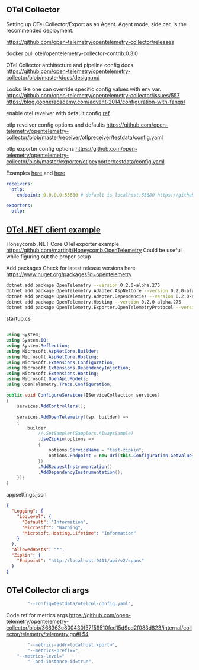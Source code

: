## OTel Collector
Setting up OTel Collector/Export as an Agent. Agent mode, side car, is the recommended deployment.

https://github.com/open-telemetry/opentelemetry-collector/releases

docker pull otel/opentelemetry-collector-contrib:0.3.0

OTel Collector architecture and pipeline config docs https://github.com/open-telemetry/opentelemetry-collector/blob/master/docs/design.md

Looks like one can override specific config values with env var. https://github.com/open-telemetry/opentelemetry-collector/issues/557 https://blog.gopheracademy.com/advent-2014/configuration-with-fangs/

enable otel reveiver with default config [ref](https://github.com/open-telemetry/opentelemetry-collector/blob/master/receiver/README.md#opentelemetry-receiver)

otlp reveiver config options and defaults https://github.com/open-telemetry/opentelemetry-collector/blob/master/receiver/otlpreceiver/testdata/config.yaml

otlp exporter config options https://github.com/open-telemetry/opentelemetry-collector/blob/master/exporter/otlpexporter/testdata/config.yaml

Examples [here](../docker/otel-collector) and [here](../docker/envoy-sandbox)


```yaml
receivers:
  otlp:
    endpoint: 0.0.0.0:55680 # default is localhost:55680 https://github.com/open-telemetry/opentelemetry-collector/blob/665d64efef4637b8216108ed07d8b93a443833dd/receiver/otlpreceiver/factory.go#L50
```

```yaml
exporters:
  otlp:
```



## [OTel .NET client example](https://github.com/open-telemetry/opentelemetry-dotnet/tree/master/samples/Exporters/Web) 

Honeycomb .NET Core OTel exporter example https://github.com/martinjt/Honeycomb.OpenTelemetry
Could be useful while figuring out the proper setup

Add packages
Check for latest release versions here https://www.nuget.org/packages?q=opentelemetry
```sh
dotnet add package OpenTelemetry --version 0.2.0-alpha.275
dotnet add package OpenTelemetry.Adapter.AspNetCore --version 0.2.0-alpha.275
dotnet add package OpenTelemetry.Adapter.Dependencies --version 0.2.0-alpha.275
dotnet add package OpenTelemetry.Hosting --version 0.2.0-alpha.275
dotnet add package OpenTelemetry.Exporter.OpenTelemetryProtocol --version 0.2.0-alpha.275 
```


startup.cs
```cs

using System;
using System.IO;
using System.Reflection;
using Microsoft.AspNetCore.Builder;
using Microsoft.AspNetCore.Hosting;
using Microsoft.Extensions.Configuration;
using Microsoft.Extensions.DependencyInjection;
using Microsoft.Extensions.Hosting;
using Microsoft.OpenApi.Models;
using OpenTelemetry.Trace.Configuration;

public void ConfigureServices(IServiceCollection services)
{
    services.AddControllers();

    services.AddOpenTelemetry((sp, builder) =>
    {
        builder
            //.SetSampler(Samplers.AlwaysSample)
            .UseZipkin(options =>
            {
                options.ServiceName = "test-zipkin";
                options.Endpoint = new Uri(this.Configuration.GetValue<string>("Zipkin:Endpoint"));
            })
            .AddRequestInstrumentation()
            .AddDependencyInstrumentation();
    });
}
```

appsettings.json
```json
{
  "Logging": {
    "LogLevel": {
      "Default": "Information",
      "Microsoft": "Warning",
      "Microsoft.Hosting.Lifetime": "Information"
    }
  },
  "AllowedHosts": "*",
  "Zipkin": {
    "Endpoint": "http://localhost:9411/api/v2/spans"
  }
}
```



## OTel Collector cli args



```sh
		"--config=testdata/otelcol-config.yaml",
```

Code ref for metrics args https://github.com/open-telemetry/opentelemetry-collector/blob/366363c800430f57f59510fcd15d9cd2f083d823/internal/collector/telemetry/telemetry.go#L54
```sh
		"--metrics-addr=localhost:<port>",
		"--metrics-prefix=",
    "--metrics-level="
		"--add-instance-id=true",
```